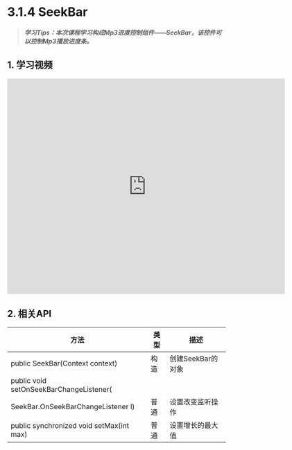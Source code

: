 # 3.1.4 SeekBar

>##### 学习Tips：本次课程学习构成Mp3进度控制组件——SeekBar，该控件可以控制Mp3播放进度条。

## 1. 学习视频

<iframe frameborder="0" width="640" height="498" src="https://v.qq.com/iframe/player.html?vid=z0180bhmznp&tiny=0&auto=0" allowfullscreen></iframe>

## 2. 相关API

| 方法 | 类型 | 描述 |
| -- | -- | -- |
| public SeekBar(Context context) | 构造 | 创建SeekBar的对象 |
| public void setOnSeekBarChangeListener(
SeekBar.OnSeekBarChangeListener l) | 普通 | 设置改变监听操作 |
| public synchronized void setMax(int max) | 普通 | 设置增长的最大值 |
